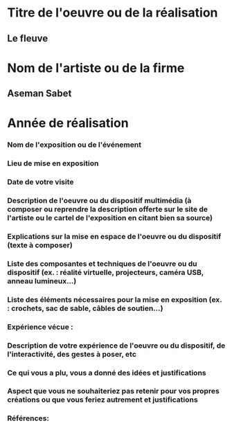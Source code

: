 
# Titre de l'oeuvre ou de la réalisation
## Le fleuve
# Nom de l'artiste ou de la firme
## Aseman Sabet
# Année de réalisation

### Nom de l'exposition ou de l'événement

### Lieu de mise en exposition

### Date de votre visite

### Description de l'oeuvre ou du dispositif multimédia (à composer ou reprendre la description offerte sur le site de l'artiste ou le cartel de l'exposition en citant bien sa source)

### Explications sur la mise en espace de l'oeuvre ou du dispositif (texte à composer)

### Liste des composantes et techniques de l'oeuvre ou du dispositif (ex. : réalité virtuelle, projecteurs, caméra USB, anneau lumineux...)

### Liste des éléments nécessaires pour la mise en exposition (ex. : crochets, sac de sable, câbles de soutien...)

### Expérience vécue :

### Description de votre expérience de l'oeuvre ou du dispositif, de l'interactivité, des gestes à poser, etc

### Ce qui vous a plu, vous a donné des idées et justifications

### Aspect que vous ne souhaiteriez pas retenir pour vos propres créations ou que vous feriez autrement et justifications

### Références:

